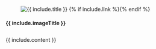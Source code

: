 <div class="{{ include.topShape }}">
	<div class="wrapper">
		<div class="uk-container uk-container-center uk-margin-large-bottom">
			<div class="uk-grid">
	    	    <div class="uk-width-medium-1-3 uk-width-small-1-1 uk-width-large-1-3">
	      		    <a name="{{ include.anchor }}"></a>
      			    <div class="box">
      				    <figure class="uk-overlay uk-overlay-hover">
			    		    <img class="uk-overlay" src="{{ site.baseurl }}/static/images/{{ include.image }}" alt="{{ include.title }}">
                            {% if include.link %}<a class="uk-position-cover" href="{{ include.link }}" target="_blank"></a>{% endif %}
					    </figure>
		     		    <div  class="info-box small">
		     			    <h4>{{ include.imageTitle }}</h4>
		    		    </div>
		   	        </div>
	      	    </div>
	      	    <div class="uk-width-medium-2-3 uk-width-small-1-1 uk-width-large-2-3" style="padding-top:10px;">
				    {{ include.content }}
	      	    </div>
	  		</div>
		</div>
	</div>
</div>